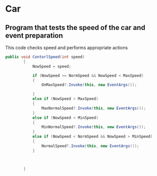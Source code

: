 # Car
## Program that tests the speed of the car and event preparation
This code checks speed and performs appropriate actions
```csharp
public void ContorlSpeed(int speed)
		{
			NowSpeed = speed;

			if (NowSpeed >= NormSpeed && NowSpeed < MaxSpeed)
			{
				OnMaxSpeed?.Invoke(this, new EventArgs());

			}
			else if (NowSpeed > MaxSpeed)
			{
				MaxNormalSpeed?.Invoke(this, new EventArgs());
			}
			else if (NowSpeed < MinSpeed)
			{
				MinNormalSpeed?.Invoke(this, new EventArgs());
			}
			else if (NowSpeed < NormSpeed && NowSpeed > MinSpeed)
			{
				NormalSpeed?.Invoke(this, new EventArgs());
			}



		}
```
